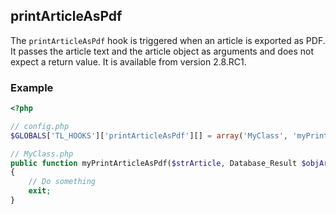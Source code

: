 printArticleAsPdf
-----------------

The `printArticleAsPdf` hook is triggered when an article is exported as PDF. It passes the article text and the article object as arguments and does not expect a return value. It is available from version 2.8.RC1.


### Example ###

```php
<?php

// config.php
$GLOBALS['TL_HOOKS']['printArticleAsPdf'][] = array('MyClass', 'myPrintArticleAsPdf');

// MyClass.php
public function myPrintArticleAsPdf($strArticle, Database_Result $objArticle)
{
    // Do something
    exit;
}
```


